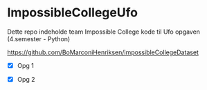 # ImpossibleCollegeUfo
Dette repo indeholde team Impossible College kode til Ufo opgaven (4.semester - Python)

https://github.com/BoMarconiHenriksen/impossibleCollegeDataset  

- [x] Opg 1  
- [x] Opg 2  

